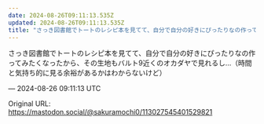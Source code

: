 ```yaml
---
date: 2024-08-26T09:11:13.535Z
updated: 2024-08-26T09:11:13.535Z
title: "さっき図書館でトートのレシピ本を見てて、自分で自分の好きにぴったりなの作ってみた[...]"
---
```


<p>さっき図書館でトートのレシピ本を見てて、自分で自分の好きにぴったりなの作ってみたくなったから、その生地もバルト9近くのオカダヤで見れるし…（時間と気持ち的に見る余裕があるかはわからないけど）</p>

&mdash; 2024-08-26 09:11:13 UTC

Original URL: https://mastodon.social/@sakuramochi0/113027545401529821
